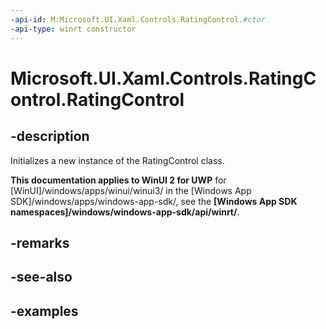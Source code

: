 ```yaml
---
-api-id: M:Microsoft.UI.Xaml.Controls.RatingControl.#ctor
-api-type: winrt constructor
---
```

<!-- Method syntax.
public RatingControl.RatingControl()
-->

# Microsoft.UI.Xaml.Controls.RatingControl.RatingControl


## -description

Initializes a new instance of the RatingControl class.


**This documentation applies to WinUI 2 for UWP** for [WinUI]/windows/apps/winui/winui3/ in the [Windows App SDK]/windows/apps/windows-app-sdk/, see the **[Windows App SDK namespaces]/windows/windows-app-sdk/api/winrt/**.

## -remarks


## -see-also


## -examples


